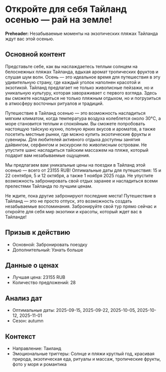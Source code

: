# Откройте для себя Тайланд осенью — рай на земле!

**Preheader:** Незабываемые моменты на экзотических пляжах Тайланда ждут вас этой осенью.

## Основной контент

Представьте себе, как вы наслаждаетесь теплым солнцем на белоснежных пляжах Тайланда, вдыхая аромат тропических фруктов и слушая шум волн. Осень — это идеальное время для путешествия в эту удивительную страну, где каждый уголок наполнен красотой и экзотикой. Тайланд предлагает не только живописные пейзажи, но и уникальную культуру, которая завораживает с первого взгляда. Здесь вы сможете насладиться не только пляжным отдыхом, но и погрузиться в атмосферу восточных ритуалов и традиций.

Путешествие в Тайланд осенью — это возможность насладиться мягким климатом, когда температура воздуха колеблется около 30°C, а море становится теплым и спокойным. Вы сможете попробовать настоящую тайскую кухню, полную ярких вкусов и ароматов, а также посетить местные рынки, где можно купить экзотические фрукты и сувениры. Для любителей активного отдыха доступны занятия дайвингом, серфингом и экскурсии по живописным островам. Не упустите шанс насладиться тайским массажем на пляже, который подарит вам незабываемые ощущения.

Мы предлагаем вам уникальные цены на поездки в Тайланд этой осенью — всего от 23155 RUB! Оптимальные даты для путешествия: 15 и 22 сентября, 5 и 12 октября, а также 1 ноября 2025 года. Не упустите возможность забронировать свой отдых заранее и насладиться всеми прелестями Тайланда по лучшим ценам.

Не ждите, пока другие забронируют последние места! Путешествие в Тайланд — это не просто отпуск, это возможность создать незабываемые воспоминания. Забронируйте свой тур прямо сейчас и откройте для себя мир экзотики и красоты, который ждет вас в Тайланде!

## Призыв к действию

- Основной: Забронировать поездку
- Дополнительный: Узнать больше

## Данные о ценах

- Лучшая цена: 23155 RUB
- Количество предложений: 28

## Анализ дат

- Оптимальные даты: 2025-09-15, 2025-09-22, 2025-10-05, 2025-10-12, 2025-11-01
- Сезон: autumn

## Контекст

- Направление: Таиланд
- Эмоциональные триггеры: Солнце и пляжи круглый год, красивая природа, экзотическая еда, ритуалы и массаж, тропические фрукты, фото у моря и романтика
